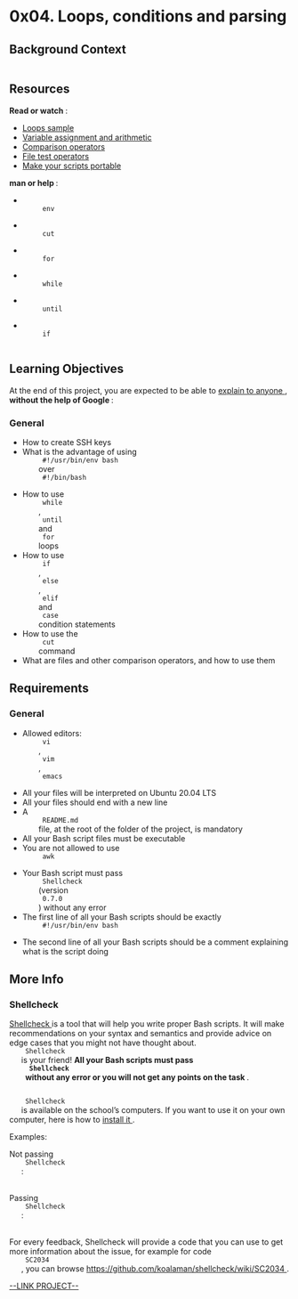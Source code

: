 # 0x04. Loops, conditions and parsing

<html>
<div class="panel panel-default" id="project-description">
 <div class="panel-body">
  <h2>
   Background Context
  </h2>
  <p>
   <a href="https://youtu.be/BC2neyc5GcI" target="_blank">
    <img alt="" src="https://holbertonintranet.s3.amazonaws.com/uploads/medias/2019/6/b07e3333b1edfb9beed5.png?X-Amz-Algorithm=AWS4-HMAC-SHA256&amp;X-Amz-Credential=AKIARDDGGGOU5BHMTQX4%2F20220623%2Fus-east-1%2Fs3%2Faws4_request&amp;X-Amz-Date=20220623T172156Z&amp;X-Amz-Expires=86400&amp;X-Amz-SignedHeaders=host&amp;X-Amz-Signature=c1fcbdc3a0669bb43be2230ea96cc01d3830677f84f5068ed266662067089b45" style=""/>
   </a>
  </p>
  <h2>
   Resources
  </h2>
  <p>
   <strong>
    Read or watch
   </strong>
   :
  </p>
  <ul>
   <li>
    <a 6mzdeyytpw9r1k0hbkfubq"="" href="https://tldp.org/LDP/Bash-Beginners-Guide/html/sect_09_01.html" rltoken="" target="_blank" title="Loops sample" tkpmmkxbw4dgkxdkt51fza"="" zoh3mqvvhyo_itinhksv6q"="">
     Loops sample
    </a>
   </li>
   <li>
    <a href="https://tldp.org/LDP/abs/html/ops.html" target="_blank" title="Variable assignment and arithmetic">
     Variable assignment and arithmetic
    </a>
   </li>
   <li>
    <a href="https://tldp.org/LDP/abs/html/comparison-ops.html" target="_blank" title="Comparison operators">
     Comparison operators
    </a>
   </li>
   <li>
    <a href="https://tldp.org/LDP/abs/html/fto.html" target="_blank" title="File test operators">
     File test operators
    </a>
   </li>
   <li>
    <a href="https://www.cyberciti.biz/tips/finding-bash-perl-python-portably-using-env.html" target="_blank" title="Make your scripts portable">
     Make your scripts portable
    </a>
   </li>
  </ul>
  <p>
   <strong>
    man or help
   </strong>
   :
  </p>
  <ul>
   <li>
    <code>
     env
    </code>
   </li>
   <li>
    <code>
     cut
    </code>
   </li>
   <li>
    <code>
     for
    </code>
   </li>
   <li>
    <code>
     while
    </code>
   </li>
   <li>
    <code>
     until
    </code>
   </li>
   <li>
    <code>
     if
    </code>
   </li>
  </ul>
  <h2>
   Learning Objectives
  </h2>
  <p>
   At the end of this project, you are expected to be able to
   <a href="https://fs.blog/feynman-learning-technique/" target="_blank" title="explain to anyone">
    explain to anyone
   </a>
   ,
   <strong>
    without the help of Google
   </strong>
   :
  </p>
  <h3>
   General
  </h3>
  <ul>
   <li>
    How to create SSH keys
   </li>
   <li>
    What is the advantage of using
    <code>
     #!/usr/bin/env bash
    </code>
    over
    <code>
     #!/bin/bash
    </code>
   </li>
   <li>
    How to use
    <code>
     while
    </code>
    ,
    <code>
     until
    </code>
    and
    <code>
     for
    </code>
    loops
   </li>
   <li>
    How to use
    <code>
     if
    </code>
    ,
    <code>
     else
    </code>
    ,
    <code>
     elif
    </code>
    and
    <code>
     case
    </code>
    condition statements
   </li>
   <li>
    How to use the
    <code>
     cut
    </code>
    command
   </li>
   <li>
    What are files and other comparison operators, and how to use them
   </li>
  </ul>
  <h2>
   Requirements
  </h2>
  <h3>
   General
  </h3>
  <ul>
   <li>
    Allowed editors:
    <code>
     vi
    </code>
    ,
    <code>
     vim
    </code>
    ,
    <code>
     emacs
    </code>
   </li>
   <li>
    All your files will be interpreted on Ubuntu 20.04 LTS
   </li>
   <li>
    All your files should end with a new line
   </li>
   <li>
    A
    <code>
     README.md
    </code>
    file, at the root of the folder of the project, is mandatory
   </li>
   <li>
    All your Bash script files must be executable
   </li>
   <li>
    You are not allowed to use
    <code>
     awk
    </code>
   </li>
   <li>
    Your Bash script must pass
    <code>
     Shellcheck
    </code>
    (version
    <code>
     0.7.0
    </code>
    ) without any error
   </li>
   <li>
    The first line of all your Bash scripts should be exactly
    <code>
     #!/usr/bin/env bash
    </code>
   </li>
   <li>
    The second line of all your Bash scripts should be a comment explaining what is the script doing
   </li>
  </ul>
  <h2>
   More Info
  </h2>
  <h3>
   Shellcheck
  </h3>
  <p>
   <a href="https://github.com/koalaman/shellcheck" target="_blank" title="Shellcheck">
    Shellcheck
   </a>
   is a tool that will help you write proper Bash scripts. It will make recommendations on your syntax and semantics and provide advice on edge cases that you might not have thought about.
   <code>
    Shellcheck
   </code>
   is your friend!
   <strong>
    All your Bash scripts must pass
    <code>
     Shellcheck
    </code>
    without any error or you will not get any points on the task
   </strong>
   .
  </p>
  <p>
   <code>
    Shellcheck
   </code>
   is available on the school’s computers. If you want to use it on your own computer, here is how to
   <a href="https://github.com/koalaman/shellcheck#installing" target="_blank" title="install it">
    install it
   </a>
   .
  </p>
  <p>
   Examples:
  </p>
  <p>
   Not passing
   <code>
    Shellcheck
   </code>
   :
   <br/>
   <br/>
   <img alt="" src="https://s3.amazonaws.com/intranet-projects-files/holbertonschool-sysadmin_devops/251/Vxotqyj.png" style=""/>
  </p>
  <p>
   Passing
   <code>
    Shellcheck
   </code>
   :
   <br/>
   <br/>
   <img alt="" src="https://s3.amazonaws.com/intranet-projects-files/holbertonschool-sysadmin_devops/251/ubHWxDU.png" style=""/>
  </p>
  <p>
   For every feedback, Shellcheck will provide a code that you can use to get more information about the issue, for example for code
   <code>
    SC2034
   </code>
   , you can browse
   <a href="https://github.com/koalaman/shellcheck/wiki/SC2034" target="_blank" title="https://github.com/koalaman/shellcheck/wiki/SC2034">
    https://github.com/koalaman/shellcheck/wiki/SC2034
   </a>
   .
  </p>
 </div>
</div>

[--LINK PROJECT--](https://intranet.hbtn.io/projects/251)
</html>